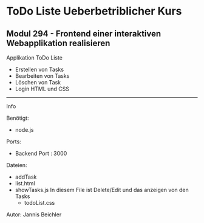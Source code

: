# ToDo Liste Ueberbetriblicher Kurs

## Modul 294 - Frontend einer interaktiven Webapplikation realisieren

Applikation ToDo Liste

- Erstellen von Tasks
- Bearbeiten von Tasks
- Löschen von Task
- Login HTML und CSS

---

Info

Benötigt:

- node.js

Ports:

- Backend Port : 3000

Dateien:

- addTask
- list.html
- showTasks.js
  In diesem File ist Delete/Edit und das anzeigen von den Tasks
  - todoList.css

Autor: Jannis Beichler
